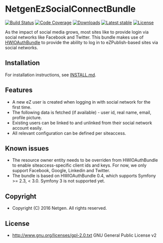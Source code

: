 # NetgenEzSocialConnectBundle

[![Build Status](https://img.shields.io/travis/netgen/NetgenEzSocialConnectBundle.svg?style=flat-square)](https://travis-ci.org/netgen/NetgenEzSocialConnectBundle.svg)
[![Code Coverage](https://img.shields.io/codecov/c/github/netgen/NetgenEzSocialConnectBundle.svg?style=flat-square)](https://codecov.io/gh/netgen/NetgenEzSocialConnectBundle)
[![Downloads](https://img.shields.io/packagist/dt/netgen/ez-social-connect.svg?style=flat-square)](https://packagist.org/packages/netgen/ez-social-connect)
[![Latest stable](https://img.shields.io/packagist/v/netgen/ez-social-connect.svg?style=flat-square)](https://packagist.org/packages/netgen/ez-social-connect)
[![License](https://img.shields.io/packagist/l/netgen/ez-social-connect.svg?style=flat-square)](https://packagist.org/packages/netgen/ez-social-connect)

As the impact of social media grows, most sites like to provide login via social networks like Facebook and Twitter.
This bundle makes use of [HWIOAuthBundle](https://github.com/hwi/HWIOAuthBundle) to provide the ability to log in to eZPublish-based sites via social networks.

## Installation
For installation instructions, see [INSTALL.md](https://github.com/netgen/NetgenEzSocialConnectBundle/blob/master/INSTALL.md).

## Features
* A new eZ user is created when logging in with social network for the first time.
* The following data is fetched (if available) - user id, real name, email, profile picture.
* Existing users can be linked to and unlinked from their social network account easily.
* All relevant configuration can be defined per siteaccess.

## Known issues
* The resource owner entity needs to be overriden from HWIOAuthBundle to enable siteaccess-specific client ids and keys.
  For now, we only support Facebook, Google, Linkedin and Twitter.
* The bundle is based on HWIOAuthBundle 0.4, which supports Symfony >= 2.3, < 3.0. Symfony 3 is not supported yet.

## Copyright
* Copyright (C) 2016 Netgen. All rights reserved.

## License
* http://www.gnu.org/licenses/gpl-2.0.txt GNU General Public License v2
